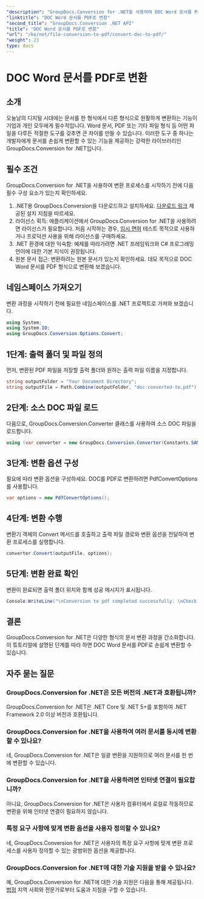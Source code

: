 ```yaml
---
"description": "GroupDocs.Conversion for .NET을 사용하여 DOC Word 문서를 PDF로 손쉽게 변환하세요. 원활한 문서 변환을 위한 단계별 가이드를 따라해 보세요."
"linktitle": "DOC Word 문서를 PDF로 변환"
"second_title": "GroupDocs.Conversion .NET API"
"title": "DOC Word 문서를 PDF로 변환"
"url": "/ko/net/file-conversion-to-pdf/convert-doc-to-pdf/"
"weight": 23
type: docs
---
```

# DOC Word 문서를 PDF로 변환

## 소개
오늘날의 디지털 시대에는 문서를 한 형식에서 다른 형식으로 원활하게 변환하는 기능이 기업과 개인 모두에게 필수적입니다. Word 문서, PDF 또는 기타 파일 형식 등 어떤 파일을 다루든 적절한 도구를 갖추면 큰 차이를 만들 수 있습니다. 이러한 도구 중 하나는 개발자에게 문서를 손쉽게 변환할 수 있는 기능을 제공하는 강력한 라이브러리인 GroupDocs.Conversion for .NET입니다.
## 필수 조건
GroupDocs.Conversion for .NET을 사용하여 변환 프로세스를 시작하기 전에 다음 필수 구성 요소가 있는지 확인하세요.
1. .NET용 GroupDocs.Conversion을 다운로드하고 설치하세요. [다운로드 링크](https://releases.groupdocs.com/conversion/net/) 제공된 설치 지침을 따르세요.
2. 라이선스 획득: 애플리케이션에서 GroupDocs.Conversion for .NET을 사용하려면 라이선스가 필요합니다. 처음 시작하는 경우, [임시 면허](https://purchase.groupdocs.com/temporary-license/) 테스트 목적으로 사용하거나 프로덕션 사용을 위해 라이선스를 구매하세요.
3. .NET 환경에 대한 익숙함: 예제를 따라가려면 .NET 프레임워크와 C# 프로그래밍 언어에 대한 기본 지식이 권장됩니다.
4. 원본 문서 접근: 변환하려는 원본 문서가 있는지 확인하세요. 데모 목적으로 DOC Word 문서를 PDF 형식으로 변환해 보겠습니다.

## 네임스페이스 가져오기
변환 과정을 시작하기 전에 필요한 네임스페이스를 .NET 프로젝트로 가져와 보겠습니다.
```csharp
using System;
using System.IO;
using GroupDocs.Conversion.Options.Convert;
```
## 1단계: 출력 폴더 및 파일 정의
먼저, 변환된 PDF 파일을 저장할 출력 폴더와 원하는 출력 파일 이름을 지정합니다.
```csharp
string outputFolder = "Your Document Directory";
string outputFile = Path.Combine(outputFolder, "doc-converted-to.pdf");
```
## 2단계: 소스 DOC 파일 로드
다음으로, GroupDocs.Conversion.Converter 클래스를 사용하여 소스 DOC 파일을 로드합니다.
```csharp
using (var converter = new GroupDocs.Conversion.Converter(Constants.SAMPLE_DOC))
```
## 3단계: 변환 옵션 구성
필요에 따라 변환 옵션을 구성하세요. DOC를 PDF로 변환하려면 PdfConvertOptions를 사용합니다.
```csharp
var options = new PdfConvertOptions();
```
## 4단계: 변환 수행
변환기 객체의 Convert 메서드를 호출하고 출력 파일 경로와 변환 옵션을 전달하여 변환 프로세스를 실행합니다.
```csharp
converter.Convert(outputFile, options);
```
## 5단계: 변환 완료 확인
변환이 완료되면 출력 폴더 위치와 함께 성공 메시지가 표시됩니다.
```csharp
Console.WriteLine("\nConversion to pdf completed successfully. \nCheck output in {0}", outputFolder);
```

## 결론
GroupDocs.Conversion for .NET은 다양한 형식의 문서 변환 과정을 간소화합니다. 이 튜토리얼에 설명된 단계를 따라 하면 DOC Word 문서를 PDF로 손쉽게 변환할 수 있습니다.
## 자주 묻는 질문
### GroupDocs.Conversion for .NET은 모든 버전의 .NET과 호환됩니까?
GroupDocs.Conversion for .NET은 .NET Core 및 .NET 5+를 포함하여 .NET Framework 2.0 이상 버전과 호환됩니다.
### GroupDocs.Conversion for .NET을 사용하여 여러 문서를 동시에 변환할 수 있나요?
네, GroupDocs.Conversion for .NET은 일괄 변환을 지원하므로 여러 문서를 한 번에 변환할 수 있습니다.
### GroupDocs.Conversion for .NET을 사용하려면 인터넷 연결이 필요합니까?
아니요, GroupDocs.Conversion for .NET은 사용자 컴퓨터에서 로컬로 작동하므로 변환을 위해 인터넷 연결이 필요하지 않습니다.
### 특정 요구 사항에 맞게 변환 옵션을 사용자 정의할 수 있나요?
네, GroupDocs.Conversion for .NET은 사용자의 특정 요구 사항에 맞게 변환 프로세스를 사용자 정의할 수 있는 광범위한 옵션을 제공합니다.
### GroupDocs.Conversion for .NET에 대한 기술 지원을 받을 수 있나요?
예, GroupDocs.Conversion for .NET에 대한 기술 지원은 다음을 통해 제공됩니다. [법정](https://forum.groupdocs.com/c/conversion/11) 지역 사회와 전문가로부터 도움과 지침을 구할 수 있습니다.